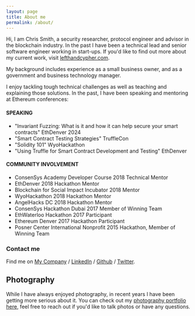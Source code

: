 ```yaml
---
layout: page
title: About me
permalink: /about/
---
```


Hi, I am Chris Smith, a security researcher, protocol engineer and advisor in the blockchain industry. In the past I have been a technical lead and senior software engineer working in start-ups.  If you'd like to find out more about my current work, visit [lefthandcypher.com][lefthandcypher].

My background includes experience as a small business owner, and as a government and business technology manager.

I enjoy tackling tough technical challenges as well as teaching and explaining those solutions. In the past, I have been speaking and mentoring at Ethereum conferences:

#### SPEAKING

* "Invariant Fuzzing: What is it and how it can help secure your smart contracts" EthDenver 2024
* "Smart Contract Testing Strategies" TruffleCon
* "Solidity 101" WyoHackathon
* "Using Truffle for Smart Contract Development and Testing" EthDenver

#### COMMUNITY INVOLVEMENT

* ConsenSys Academy Developer Course 2018 Technical Mentor
* EthDenver 2018 Hackathon Mentor
* Blockchain for Social Impact Incubator 2018 Mentor
* WyoHackathon 2018 Hackathon Mentor
* AngelHacks DC 2018 Hackathon Mentor
* ConsenSys Hackathon Dubai 2017 Member of Winning Team
* EthWaterloo Hackathon 2017 Participant
* Ethereum Denver 2017 Hackathon Participant
* Posner Center International Nonprofit 2015 Hackathon, Member of Winning Team

### Contact me

Find me on [My Company][lefthandcypher] / [LinkedIn][linkedin] / [Github][github] / [Twitter][Twitter].

[lefthandcypher]: https://lefthandcypher.com
[github]: https://github.com/iamchrissmith
[linkedin]: https://www.linkedin.com/in/iamchrisryansmith/
[twitter]: https://twitter.com/iamchrissmith

## Photography

While I have always enjoyed photography, in recent years I have been getting more serious about it.  You can check out my <a href="https://photos.iamchrissmith.io">photography portfolio here</a>, feel free to reach out if you'd like to talk photos or have any questions.
